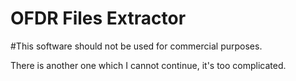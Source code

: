# OFDR Files Extractor

#This software should not be used for commercial purposes.

There is another one which I cannot continue, it's too complicated.

